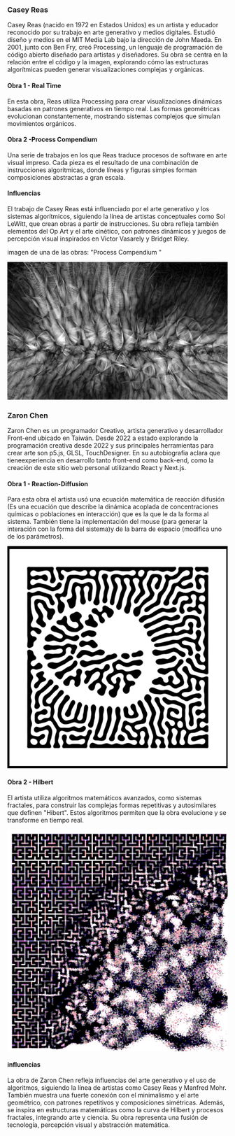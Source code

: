 ### Casey Reas
Casey Reas (nacido en 1972 en Estados Unidos) es un artista y educador reconocido por su trabajo en arte generativo y medios digitales. Estudió diseño y medios en el MIT Media Lab bajo la dirección de John Maeda. En 2001, junto con Ben Fry, creó Processing, un lenguaje de programación de código abierto diseñado para artistas y diseñadores. Su obra se centra en la relación entre el código y la imagen, explorando cómo las estructuras algorítmicas pueden generar visualizaciones complejas y orgánicas.
#### Obra 1 - Real Time
En esta obra, Reas utiliza Processing para crear visualizaciones dinámicas basadas en patrones generativos en tiempo real. Las formas geométricas evolucionan constantemente, mostrando sistemas complejos que simulan movimientos orgánicos.

#### Obra 2 -Process Compendium
Una serie de trabajos en los que Reas traduce procesos de software en arte visual impreso. Cada pieza es el resultado de una combinación de instrucciones algorítmicas, donde líneas y figuras simples forman composiciones abstractas a gran escala.
#### Influencias
El trabajo de Casey Reas está influenciado por el arte generativo y los sistemas algorítmicos, siguiendo la línea de artistas conceptuales como Sol LeWitt, que crean obras a partir de instrucciones. Su obra refleja también elementos del Op Art y el arte cinético, con patrones dinámicos y juegos de percepción visual inspirados en Victor Vasarely y Bridget Riley.

imagen de una de las obras:  "Process Compendium "

![Cuandro Comparativo](../../../../assets/ejemplo5.png)
### Zaron Chen
Zaron Chen es un programador Creativo, artista generativo y desarrollador Front-end ubicado en Taiwán. Desde 2022 a estado explorando la programación creativa desde 2022 y sus principales herramientas para crear arte son p5.js, GLSL, TouchDesigner. En su autobiografia aclara que tieneexperiencia en desarrollo tanto front-end como back-end, como la creación de este sitio web personal utilizando React y Next.js. 
#### Obra 1 - Reaction-Diffusion
Para esta obra el artista usó una ecuación matemática de reacción difusión (Es una ecuación que describe la dinámica acoplada de concentraciones químicas o poblaciones en interacción) que es la que le da la forma al sistema. También tiene la
implementación del mouse (para generar la interación con la forma del sistema)y de la barra de espacio (modifica uno de los parámetros).

![Cuandro Comparativo](../../../../assets/ejemplo4.png)

#### Obra 2 - Hilbert
El artista utiliza algoritmos matemáticos avanzados, como sistemas fractales, para construir las complejas formas repetitivas y autosimilares que definen "Hibert". Estos algoritmos permiten que la obra evolucione y se transforme en tiempo real.

![Cuandro Comparativo](../../../../assets/ejemplo6.png)

#### influencias

La obra de Zaron Chen refleja influencias del arte generativo y el uso de algoritmos, siguiendo la línea de artistas como Casey Reas y Manfred Mohr. También muestra una fuerte conexión con el minimalismo y el arte geométrico, con patrones repetitivos y composiciones simétricas. Además, se inspira en estructuras matemáticas como la curva de Hilbert y procesos fractales, integrando arte y ciencia. Su obra representa una fusión de tecnología, percepción visual y abstracción matemática.
